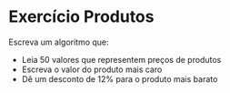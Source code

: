 # Exercício Produtos

Escreva um algoritmo que:</br>

- Leia 50 valores que representem preços de produtos
- Escreva o valor do produto mais caro
- Dê um desconto de 12% para o produto mais barato
